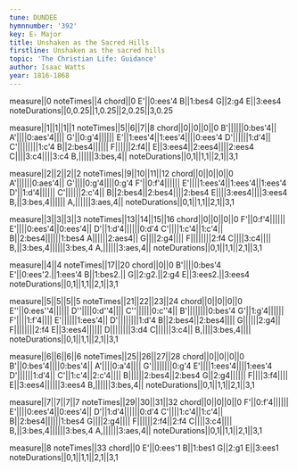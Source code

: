 ```yaml
---
tune: DUNDEE
hymnnumber: '392'
key: E♭ Major
title: Unshaken as the Sacred Hills
firstline: Unshaken as the sacred hills
topic: 'The Christian Life: Guidance'
author: Isaac Watts
year: 1816-1868
---
```

measure||0
noteTimes||4
chord||0
E'||0:ees'4
B||1:bes4
G||2:g4
E||3:ees4
noteDurations||0,0.25||1,0.25||2,0.25||3,0.25

measure||1||1||1||1
noteTimes||5||6||7||8
chord||0||0||0||0
B'||||||0:bes'4||
A'||||0:aes'4||||
G'||0:g'4||||||
E'||1:ees'4||1:ees'4||||0:ees'4
D'||||||1:d'4||
C'||||||||1:c'4
B||2:bes4||||||
F||||||2:f4||
E||3:ees4||2:ees4||||2:ees4
C||||3:c4||||3:c4
B,||||||3:bes,4||
noteDurations||0,1||1,1||2,1||3,1

measure||2||2||2||2
noteTimes||9||10||11||12
chord||0||0||0||0
A'||||||0:aes'4||
G'||||0:g'4||||0:g'4
F'||0:f'4||||||
E'||||1:ees'4||1:ees'4||1:ees'4
D'||1:d'4||||||
C'||||||2:c'4||
B||2:bes4||2:bes4||||2:bes4
E||||3:ees4||||3:ees4
B,||3:bes,4||||||
A,||||||3:aes,4||
noteDurations||0,1||1,1||2,1||3,1

measure||3||3||3||3
noteTimes||13||14||15||16
chord||0||0||0||0
F'||0:f'4||||||
E'||||0:ees'4||0:ees'4||
D'||1:d'4||||||0:d'4
C'||||1:c'4||1:c'4||
B||2:bes4||||||1:bes4
A||||||2:aes4||
G||||2:g4||||
F||||||||2:f4
C||||3:c4||||
B,||3:bes,4||||||3:bes,4
A,||||||3:aes,4||
noteDurations||0,1||1,1||2,1||3,1

measure||4||4
noteTimes||17||20
chord||0||0
B'||||0:bes'4
E'||0:ees'2.||1:ees'4
B||1:bes2.||
G||2:g2.||2:g4
E||3:ees2.||3:ees4
noteDurations||0,1||1,1||2,1||3,1

measure||5||5||5||5
noteTimes||21||22||23||24
chord||0||0||0||0
E''||0:ees''4||||||
D''||||0:d''4||||
C''||||||0:c''4||
B'||||||||0:bes'4
G'||1:g'4||||||
F'||||1:f'4||||
E'||||||1:ees'4||
D'||||||||1:d'4
B||2:bes4||2:bes4||||
G||||||2:g4||
F||||||||2:f4
E||3:ees4||||||
D||||||||3:d4
C||||||3:c4||
B,||||3:bes,4||||
noteDurations||0,1||1,1||2,1||3,1

measure||6||6||6||6
noteTimes||25||26||27||28
chord||0||0||0||0
B'||0:bes'4||||0:bes'4||
A'||||0:a'4||||
G'||||||||0:g'4
E'||||1:ees'4||||1:ees'4
D'||||||1:d'4||
C'||1:c'4||2:c'4||||
B||||||2:bes4||2:bes4
G||2:g4||||||
F||||3:f4||||
E||3:ees4||||||3:ees4
B,||||||3:bes,4||
noteDurations||0,1||1,1||2,1||3,1

measure||7||7||7||7
noteTimes||29||30||31||32
chord||0||0||0||0
F'||0:f'4||||||
E'||||0:ees'4||0:ees'4||
D'||1:d'4||||||0:d'4
C'||||1:c'4||1:c'4||
B||2:bes4||||||1:bes4
G||||2:g4||||
F||||||2:f4||2:f4
C||||3:c4||||
B,||3:bes,4||||||3:bes,4
A,||||||3:aes,4||
noteDurations||0,1||1,1||2,1||3,1

measure||8
noteTimes||33
chord||0
E'||0:ees'1
B||1:bes1
G||2:g1
E||3:ees1
noteDurations||0,1||1,1||2,1||3,1

